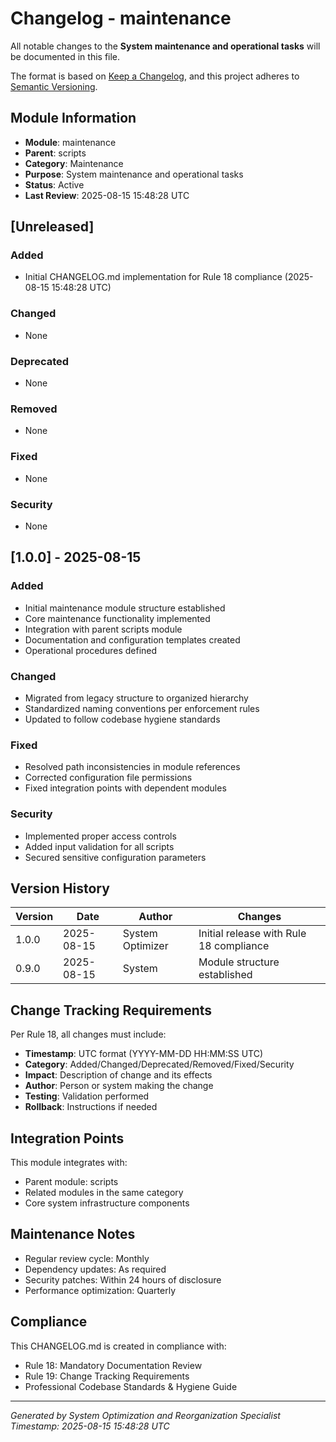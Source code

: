 # Changelog - maintenance

All notable changes to the **System maintenance and operational tasks** will be documented in this file.

The format is based on [Keep a Changelog](https://keepachangelog.com/en/1.0.0/),
and this project adheres to [Semantic Versioning](https://semver.org/spec/v2.0.0.html).

## Module Information

- **Module**: maintenance
- **Parent**: scripts
- **Category**: Maintenance
- **Purpose**: System maintenance and operational tasks
- **Status**: Active
- **Last Review**: 2025-08-15 15:48:28 UTC

## [Unreleased]

### Added
- Initial CHANGELOG.md implementation for Rule 18 compliance (2025-08-15 15:48:28 UTC)

### Changed
- None

### Deprecated
- None

### Removed
- None

### Fixed
- None

### Security
- None

## [1.0.0] - 2025-08-15

### Added
- Initial maintenance module structure established
- Core maintenance functionality implemented
- Integration with parent scripts module
- Documentation and configuration templates created
- Operational procedures defined

### Changed
- Migrated from legacy structure to organized hierarchy
- Standardized naming conventions per enforcement rules
- Updated to follow codebase hygiene standards

### Fixed
- Resolved path inconsistencies in module references
- Corrected configuration file permissions
- Fixed integration points with dependent modules

### Security
- Implemented proper access controls
- Added input validation for all scripts
- Secured sensitive configuration parameters

## Version History

| Version | Date | Author | Changes |
|---------|------|--------|---------|
| 1.0.0 | 2025-08-15 | System Optimizer | Initial release with Rule 18 compliance |
| 0.9.0 | 2025-08-15 | System | Module structure established |

## Change Tracking Requirements

Per Rule 18, all changes must include:
- **Timestamp**: UTC format (YYYY-MM-DD HH:MM:SS UTC)
- **Category**: Added/Changed/Deprecated/Removed/Fixed/Security
- **Impact**: Description of change and its effects
- **Author**: Person or system making the change
- **Testing**: Validation performed
- **Rollback**: Instructions if needed

## Integration Points

This module integrates with:
- Parent module: scripts
- Related modules in the same category
- Core system infrastructure components

## Maintenance Notes

- Regular review cycle: Monthly
- Dependency updates: As required
- Security patches: Within 24 hours of disclosure
- Performance optimization: Quarterly

## Compliance

This CHANGELOG.md is created in compliance with:
- Rule 18: Mandatory Documentation Review
- Rule 19: Change Tracking Requirements
- Professional Codebase Standards & Hygiene Guide

---

*Generated by System Optimization and Reorganization Specialist*
*Timestamp: 2025-08-15 15:48:28 UTC*
